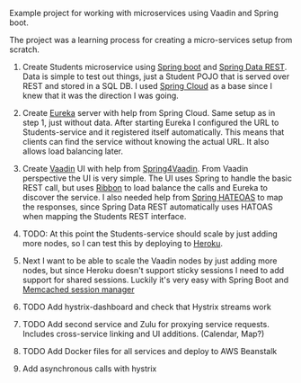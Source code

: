 Example project for working with microservices using Vaadin and Spring boot.

The project was a learning process for creating a micro-services setup from scratch.


1. Create Students microservice using [Spring boot](http://projects.spring.io/spring-boot/) and [Spring Data REST](http://projects.spring.io/spring-data-rest/). Data is simple to test out things, just a Student POJO that is served over REST and stored in a SQL DB. I used [Spring Cloud](http://projects.spring.io/spring-cloud/) as a base since I knew that it was the direction I was going.

2. Create [Eureka](https://github.com/Netflix/eureka/) server with help from Spring Cloud. Same setup as in step 1, just without data. After starting Eureka I configured the URL to Students-service and it registered itself automatically. This means that clients can find the service without knowing the actual URL. It also allows load balancing later.

3. Create [Vaadin](https://vaadin.com) UI with help from [Spring4Vaadin](https://github.com/peholmst/vaadin4spring). From Vaadin perspective the UI is very simple. The UI uses Spring to handle the basic REST call, but uses [Ribbon](https://github.com/Netflix/ribbon) to load balance the calls and Eureka to discover the service. I also needed help from [Spring HATEOAS](http://projects.spring.io/spring-hateoas/) to map the responses, since Spring Data REST automatically uses HATOAS when mapping the Students REST interface.

4. TODO: At this point the Students-service should scale by just adding more nodes, so I can test this by deploying to [Heroku](https://heroku.com).

5. Next I want to be able to scale the Vaadin nodes by just adding more nodes, but since Heroku doesn't support sticky sessions I need to add support for shared sessions. Luckily it's very easy with Spring Boot and [Memcached session manager](https://code.google.com/p/memcached-session-manager/)

6. TODO Add hystrix-dashboard and check that Hystrix streams work

7. TODO Add second service and Zulu for proxying service requests. Includes cross-service linking and UI additions. (Calendar, Map?)

8. TODO Add Docker files for all services and deploy to AWS Beanstalk

9. Add asynchronous calls with hystrix
